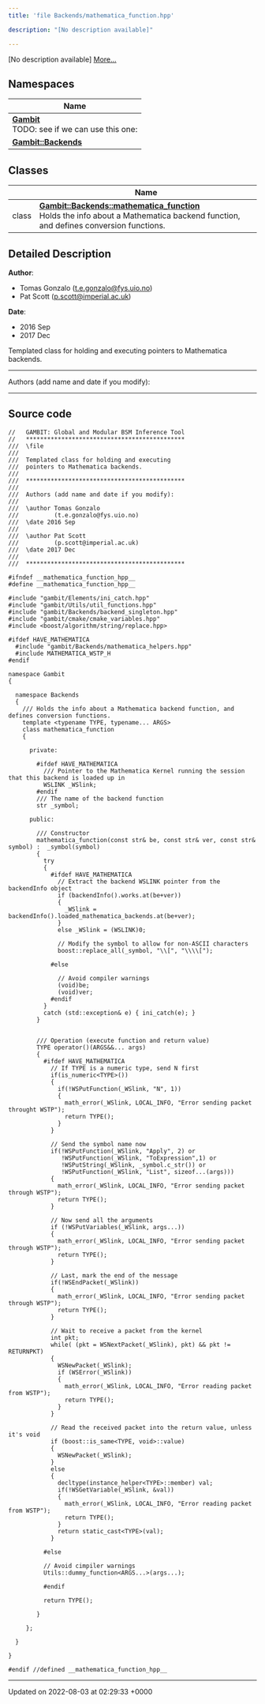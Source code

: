 ```yaml
---
title: 'file Backends/mathematica_function.hpp'

description: "[No description available]"

---
```







[No description available] [More...](#detailed-description)

## Namespaces

| Name           |
| -------------- |
| **[Gambit](/documentation/code/gambit_sphinx/namespaces/namespacegambit/)** <br>TODO: see if we can use this one:  |
| **[Gambit::Backends](/documentation/code/gambit_sphinx/namespaces/namespacegambit_1_1backends/)**  |

## Classes

|                | Name           |
| -------------- | -------------- |
| class | **[Gambit::Backends::mathematica_function](/documentation/code/gambit_sphinx/classes/classgambit_1_1backends_1_1mathematica__function/)** <br>Holds the info about a Mathematica backend function, and defines conversion functions.  |

## Detailed Description


**Author**: 

  * Tomas Gonzalo ([t.e.gonzalo@fys.uio.no](mailto:t.e.gonzalo@fys.uio.no)) 
  * Pat Scott ([p.scott@imperial.ac.uk](mailto:p.scott@imperial.ac.uk)) 


**Date**: 

  * 2016 Sep
  * 2017 Dec


Templated class for holding and executing pointers to Mathematica backends.



------------------

Authors (add name and date if you modify):



------------------




## Source code

```
//   GAMBIT: Global and Modular BSM Inference Tool
//   *********************************************
///  \file
///
///  Templated class for holding and executing
///  pointers to Mathematica backends.
///
///  *********************************************
///
///  Authors (add name and date if you modify):
///
///  \author Tomas Gonzalo
///          (t.e.gonzalo@fys.uio.no)
///  \date 2016 Sep
///
///  \author Pat Scott
///          (p.scott@imperial.ac.uk)
///  \date 2017 Dec
///
///  *********************************************

#ifndef __mathematica_function_hpp__
#define __mathematica_function_hpp__

#include "gambit/Elements/ini_catch.hpp"
#include "gambit/Utils/util_functions.hpp"
#include "gambit/Backends/backend_singleton.hpp"
#include "gambit/cmake/cmake_variables.hpp"
#include <boost/algorithm/string/replace.hpp>

#ifdef HAVE_MATHEMATICA
  #include "gambit/Backends/mathematica_helpers.hpp"
  #include MATHEMATICA_WSTP_H
#endif

namespace Gambit
{

  namespace Backends
  {
    /// Holds the info about a Mathematica backend function, and defines conversion functions.
    template <typename TYPE, typename... ARGS>
    class mathematica_function
    {

      private:

        #ifdef HAVE_MATHEMATICA
          /// Pointer to the Mathematica Kernel running the session that this backend is loaded up in
          WSLINK _WSlink;
        #endif
        /// The name of the backend function
        str _symbol;

      public:

        /// Constructor
        mathematica_function(const str& be, const str& ver, const str& symbol) :  _symbol(symbol)
        {
          try
          {
            #ifdef HAVE_MATHEMATICA
              // Extract the backend WSLINK pointer from the backendInfo object
              if (backendInfo().works.at(be+ver))
              {
                _WSlink = backendInfo().loaded_mathematica_backends.at(be+ver);
              }
              else _WSlink = (WSLINK)0;

              // Modify the symbol to allow for non-ASCII characters
              boost::replace_all(_symbol, "\\[", "\\\\[");

            #else

              // Avoid compiler warnings
              (void)be;
              (void)ver;
            #endif
          }
          catch (std::exception& e) { ini_catch(e); }
        }


        /// Operation (execute function and return value)
        TYPE operator()(ARGS&&... args)
        {
          #ifdef HAVE_MATHEMATICA
            // If TYPE is a numeric type, send N first
            if(is_numeric<TYPE>())
            { 
              if(!WSPutFunction(_WSlink, "N", 1))
              {
                math_error(_WSlink, LOCAL_INFO, "Error sending packet throught WSTP");
                return TYPE();
              }
            }

            // Send the symbol name now
            if(!WSPutFunction(_WSlink, "Apply", 2) or
               !WSPutFunction(_WSlink, "ToExpression",1) or
               !WSPutString(_WSlink, _symbol.c_str()) or
               !WSPutFunction(_WSlink, "List", sizeof...(args)))
            {
              math_error(_WSlink, LOCAL_INFO, "Error sending packet through WSTP");
              return TYPE();
            }

            // Now send all the arguments
            if (!WSPutVariables(_WSlink, args...))
            {
              math_error(_WSlink, LOCAL_INFO, "Error sending packet through WSTP");
              return TYPE();
            }

            // Last, mark the end of the message
            if(!WSEndPacket(_WSlink))
            {
              math_error(_WSlink, LOCAL_INFO, "Error sending packet through WSTP");
              return TYPE();
            }

            // Wait to receive a packet from the kernel
            int pkt;
            while( (pkt = WSNextPacket(_WSlink), pkt) && pkt != RETURNPKT)
            {
              WSNewPacket(_WSlink);
              if (WSError(_WSlink))
              {
                math_error(_WSlink, LOCAL_INFO, "Error reading packet from WSTP");
                return TYPE();
              }
            }

            // Read the received packet into the return value, unless it's void
            if (boost::is_same<TYPE, void>::value)
            {
              WSNewPacket(_WSlink);
            }
            else
            {
              decltype(instance_helper<TYPE>::member) val;
              if(!WSGetVariable(_WSlink, &val))
              {
                math_error(_WSlink, LOCAL_INFO, "Error reading packet from WSTP");
                return TYPE();
              }
              return static_cast<TYPE>(val);
            }

          #else

          // Avoid cimpiler warnings
          Utils::dummy_function<ARGS...>(args...);

          #endif

          return TYPE();

        }

     };

  }

}

#endif //defined __mathematica_function_hpp__
```


-------------------------------

Updated on 2022-08-03 at 02:29:33 +0000
